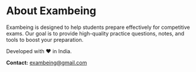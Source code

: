 # About Exambeing

Exambeing is designed to help students prepare effectively for competitive exams. Our goal is to provide high-quality practice questions, notes, and tools to boost your preparation.

Developed with ❤️ in India.

**Contact:** exambeing@gmail.com

